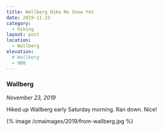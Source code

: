 ```yaml
---
title: Wallberg Hike No Snow Yet
date: 2019-11-23
category:
  - hiking
layout: post
location:
  - Wallberg
elevation:
  # Wallberg
  - 900
---
```


### Wallberg

_November 23, 2019_

Hiked up Wallberg early Saturday morning. Ran down. Nice!

{% image /cmaimages/2019/from-wallberg.jpg %}
